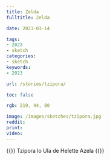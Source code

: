```yaml
---
title: Zelda
fulltitle: Zelda

date: 2023-03-14

tags: 
- 2023
- sketch
categories:
- sketch
keywords:
- 2023

url: /stories/tzipora/

toc: false

rgb: 219, 44, 80

image: /images/sketches/tzipora.jpg
reddit:
print: 
video:
---
```

{{<hint caption>}}
Tzipora lo Ula de Helette Azela
{{</hint>}}